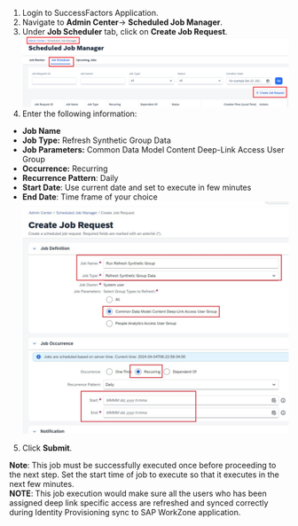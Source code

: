 1. Login to SuccessFactors Application.
2. Navigate to **Admin Center**-> **Scheduled Job Manager**.
3. Under **Job Scheduler** tab, click on **Create Job Request**.</br>
![Run_Synth_Group_Job](1Scheduled_Job_Request.jpg)
4. Enter the following information:
  * **Job Name**
  * **Job Type:** Refresh Synthetic Group Data
  * **Job Parameters:** Common Data Model Content Deep-Link Access User Group
  * **Occurrence:** Recurring
  * **Recurrence Pattern**: Daily
  * **Start Date**: Use current date and set to execute in few minutes
  * **End Date**: Time frame of your choice
  ![Run_Synth_Group_Job](2JobDetail.jpg)

5. Click **Submit**.</br>


**Note**: This job must be successfully executed once before proceeding to the next step.  Set the start time of job to execute so that it executes in the next few minutes.</br>
**NOTE**: This job execution would make sure all the users who has been assigned deep link specific access are refreshed and synced correctly during Identity Provisioning sync to SAP WorkZone application.
